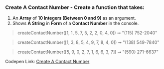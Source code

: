 ### Create A Contact Number - Create a function that takes: 

1. An **Array** of **10 Integers (Between 0 and 9)** as an argument. 
1. Shows **A String** in **Form** of a **Contact Number** in the console.

> createContactNumber([1, 1, 5, 7, 5, 2, 2, 0, 4, 0]) ➞ "(115) 752-2040" 

> createContactNumber([1, 3, 8, 5, 4, 9, 7, 8, 4, 0]) ➞ "(138) 549-7840"

> createContactNumber([5, 9, 0, 2, 7, 1, 6, 6, 3, 7]) ➞ "(590) 271-6637" 

Codepen Link: [Create A Contact Number](https://codepen.io/javascriptstudent/pen/KKzNaVx?editors=0010)
